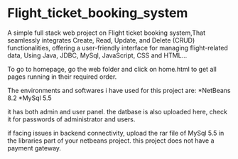 # Flight_ticket_booking_system
A simple full stack web project on Flight ticket booking system,That seamlessly integrates Create, Read, Update, and Delete (CRUD) functionalities, offering a user-friendly interface for managing flight-related data, Using Java, JDBC, MySql, JavaScript, CSS and HTML...


To go to homepage, go the web folder and click on home.html to get all pages running in their required order.

The environments and softwares i have used for this project are:
*NetBeans 8.2
*MySql 5.5

it has both admin and user panel.
the datbase is also uploaded here, check it for passwords of administrator and users.

if facing issues in backend connectivity, upload the rar file of MySql 5.5 in the libraries part of your netbeans project.
this project does not have a payment gateway.




